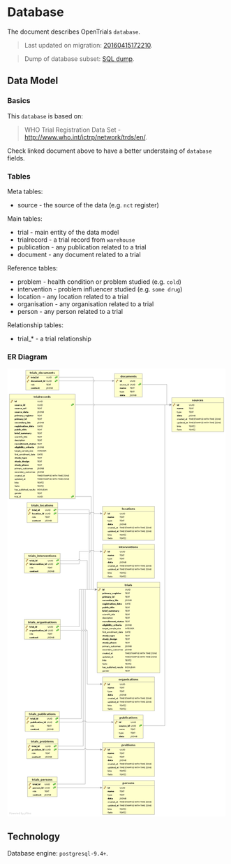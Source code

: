 # Database

The document describes OpenTrials `database`.

> Last updated on migration: [20160415172210](https://github.com/opentrials/api/blob/master/migrations/20160415172210_remove_trials_trialrecords_table.js).

> Dump of database subset: [SQL dump](https://github.com/opentrials/api/blob/master/docs/database.sql).

## Data Model

### Basics

This `database` is based on:
> WHO Trial Registration Data Set - http://www.who.int/ictrp/network/trds/en/.

Check linked document above to have a better understaing of `database` fields.

### Tables

Meta tables:
- source - the source of the data (e.g. `nct` register)

Main tables:
- trial - main entity of the data model
- trialrecord - a trial record from `warehouse`
- publication - any publication related to a trial
- document - any document related to a trial

Reference tables:
- problem - health condition or problem studied (e.g. `cold`)
- intervention - problem influencer studied (e.g. `some drug`)
- location - any location related to a trial
- organisation - any organisation related to a trial
- person - any person related to a trial

Relationship tables:
- trial\_\* - a trial relationship

### ER Diagram

![diagram](database.png)

## Technology

Database engine: `postgresql-9.4+`.
